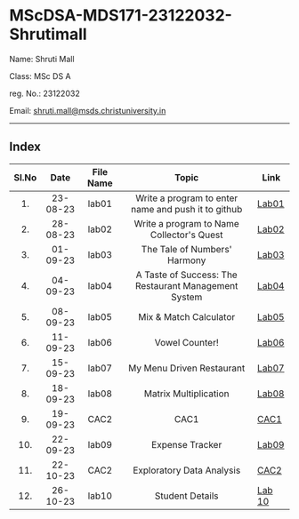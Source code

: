 # MScDSA-MDS171-23122032-Shrutimall
Name: Shruti Mall

Class: MSc DS A

reg. No.: 23122032

Email: shruti.mall@msds.christuniversity.in

***
## Index
|Sl.No|Date|File Name|Topic|Link|
|:----:|:----:|:---:|:----:|----|
|1.|23-08-23|lab01|Write a program to enter name and push it to github|[Lab01](https://github.com/shrutimall123/MScDSA-MDS171-23122032-Shrutimall/blob/f1da689f0844ae6f17ee5c8b9fa5baf1f0069ef8/lab01.ipynb)
|2.|28-08-23|lab02|Write a program to Name Collector's Quest|[Lab02](https://github.com/shrutimall123/MScDSA-MDS171-23122032-Shrutimall/blob/c08d36a945a3d7c5e76b7cafc7289846f3d4104f/lab02.ipynb)
|3.|01-09-23|lab03|The Tale of Numbers' Harmony|[Lab03](https://github.com/shrutimall123/MScDSA-MDS171-23122032-Shrutimall/blob/c08d36a945a3d7c5e76b7cafc7289846f3d4104f/lab03.ipynb)
|4.|04-09-23|lab04|A Taste of Success: The Restaurant Management System|[Lab04](https://github.com/shrutimall123/MScDSA-MDS171-23122032-Shrutimall/blob/c08d36a945a3d7c5e76b7cafc7289846f3d4104f/lab04.ipynb)
|5.|08-09-23|lab05|Mix & Match Calculator|[Lab05](https://github.com/shrutimall123/MScDSA-MDS171-23122032-Shrutimall/blob/c08d36a945a3d7c5e76b7cafc7289846f3d4104f/lab05/lab05.ipynb)
|6.|11-09-23|lab06|Vowel Counter!|[Lab06](https://github.com/shrutimall123/MScDSA-MDS171-23122032-Shrutimall/blob/c08d36a945a3d7c5e76b7cafc7289846f3d4104f/lab06.ipynb)
|7.|15-09-23|lab07|My Menu Driven Restaurant|[Lab07](https://github.com/shrutimall123/MScDSA-MDS171-23122032-Shrutimall/blob/c08d36a945a3d7c5e76b7cafc7289846f3d4104f/lab07.ipynb)
|8.|18-09-23|lab08|Matrix Multiplication|[Lab08]()
|9.|19-09-23|CAC2|CAC1|[CAC1](https://github.com/shrutimall123/MScDSA-MDS171-23122032-Shrutimall/blob/f29bd28d1a0eac64412fd8e48bede13d74bea645/CAC/cac1.py)
|10.|22-09-23|lab09|Expense Tracker|[Lab09](https://github.com/shrutimall123/MScDSA-MDS171-23122032-Shrutimall/blob/2a1bba44b2da27a91410f6e440517c1a60f4ba64/lab09.ipynb)
|11.|22-10-23|CAC2|Exploratory Data Analysis|[CAC2](https://github.com/shrutimall123/MScDSA-MDS171-23122032-Shrutimall/tree/520e895f4827a71165c2a7af5024a149b3548a5f/CAC/cac2)
|12.|26-10-23|lab10|Student Details|[Lab 10](https://github.com/shrutimall123/MScDSA-MDS171-23122032-Shrutimall/blob/d7b2c3206c295327408a32bfb0e5d511853b05c3/lab_work/lab10.ipynb)